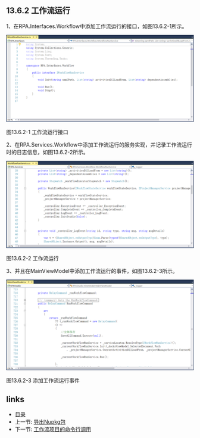## 13.6.2 工作流运行

1、在RPA.Interfaces.Workflow中添加工作流运行的接口，如图13.6.2-1所示。

![](images/13.6.2-1.png)

图13.6.2-1 工作流运行接口

2、在RPA.Services.Workflow中添加工作流运行的服务实现，并记录工作流运行时的日志信息，如图13.6.2-2所示。

![](images/13.6.2-2.png)

图13.6.2-2 工作流运行

3、并且在MainViewModel中添加工作流运行的事件，如图13.6.2-3所示。

![](images/13.6.2-3.png)

图13.6.2-3 添加工作流运行事件

## links
   * [目录](<preface.md>)
   * 上一节: [导出Nupkg包](<13.6.1.md>)
   * 下一节: [工作流项目的命令行调用](<14.1.md>)